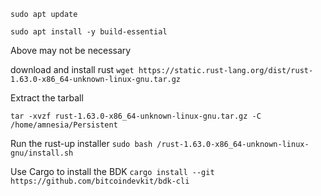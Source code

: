 `sudo apt update`

`sudo apt install -y build-essential`

Above may not be necessary

download and install rust
`wget https://static.rust-lang.org/dist/rust-1.63.0-x86_64-unknown-linux-gnu.tar.gz`

Extract the tarball

`tar -xvzf rust-1.63.0-x86_64-unknown-linux-gnu.tar.gz -C /home/amnesia/Persistent`

Run the rust-up installer
`sudo bash /rust-1.63.0-x86_64-unknown-linux-gnu/install.sh`

Use Cargo to install the BDK
`cargo install --git https://github.com/bitcoindevkit/bdk-cli`

